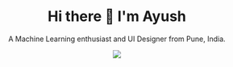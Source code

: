 <h1 align='center'>
  Hi there 👋 I'm Ayush
</h1>

<p align='center'>
  A Machine Learning enthusiast and UI Designer from Pune, India.
</p>
<p align='center'>
 <a align='center' href="https://www.linkedin.com/in/ayush2196/">
    <img src="https://img.shields.io/badge/linkedin-%230077B5.svg?&style=for-the-badge&logo=linkedin&logoColor=white" />
  </a>
</p>
<!---
ayush2196/ayush2196 is a ✨ special ✨ repository because its `README.md` (this file) appears on your GitHub profile.
You can click the Preview link to take a look at your changes.
--->
